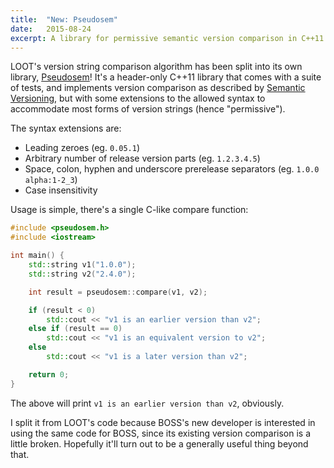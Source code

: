 ```yaml
---
title:  "New: Pseudosem"
date:   2015-08-24
excerpt: A library for permissive semantic version comparison in C++11.
---
```


LOOT's version string comparison algorithm has been split into its own library, [Pseudosem](https://github.com/Ortham/pseudosem)! It's a header-only C++11 library that comes with a suite of tests, and implements version comparison as described by [Semantic Versioning](http://semver.org/), but with some extensions to the allowed syntax to accommodate most forms of version strings (hence "permissive").

The syntax extensions are:

* Leading zeroes (eg. `0.05.1`)
* Arbitrary number of release version parts (eg. `1.2.3.4.5`)
* Space, colon, hyphen and underscore prerelease separators (eg. `1.0.0 alpha:1-2_3`)
* Case insensitivity

Usage is simple, there's a single C-like compare function:

```c++
#include <pseudosem.h>
#include <iostream>

int main() {
    std::string v1("1.0.0");
    std::string v2("2.4.0");

    int result = pseudosem::compare(v1, v2);

    if (result < 0)
        std::cout << "v1 is an earlier version than v2";
    else if (result == 0)
        std::cout << "v1 is an equivalent version to v2";
    else
        std::cout << "v1 is a later version than v2";

    return 0;
}
```

The above will print `v1 is an earlier version than v2`, obviously.

I split it from LOOT's code because BOSS's new developer is interested in using the same code for BOSS, since its existing version comparison is a little broken. Hopefully it'll turn out to be a generally useful thing beyond that.

